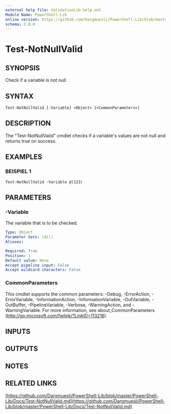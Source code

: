 ```yaml
---
external help file: ValidationLib-help.xml
Module Name: PowerShell-Lib
online version: https://github.com/Dargmuesli/PowerShell-Lib/blob/master/PowerShell-Lib/Docs/Test-NotNullValid.md
schema: 2.0.0
---
```


# Test-NotNullValid

## SYNOPSIS
Check if a variable is not null.

## SYNTAX

```
Test-NotNullValid [-Variable] <Object> [<CommonParameters>]
```

## DESCRIPTION
The "Test-NotNullValid" cmdlet checks if a variable's values are not null and returns true on success.

## EXAMPLES

### BEISPIEL 1
```
Test-NotNullValid -Variable @(123)
```

## PARAMETERS

### -Variable
The variable that is to be checked.

```yaml
Type: Object
Parameter Sets: (All)
Aliases:

Required: True
Position: 1
Default value: None
Accept pipeline input: False
Accept wildcard characters: False
```

### CommonParameters
This cmdlet supports the common parameters: -Debug, -ErrorAction, -ErrorVariable, -InformationAction, -InformationVariable, -OutVariable, -OutBuffer, -PipelineVariable, -Verbose, -WarningAction, and -WarningVariable.
For more information, see about_CommonParameters (http://go.microsoft.com/fwlink/?LinkID=113216).

## INPUTS

## OUTPUTS

## NOTES

## RELATED LINKS

[https://github.com/Dargmuesli/PowerShell-Lib/blob/master/PowerShell-Lib/Docs/Test-NotNullValid.md](https://github.com/Dargmuesli/PowerShell-Lib/blob/master/PowerShell-Lib/Docs/Test-NotNullValid.md)

